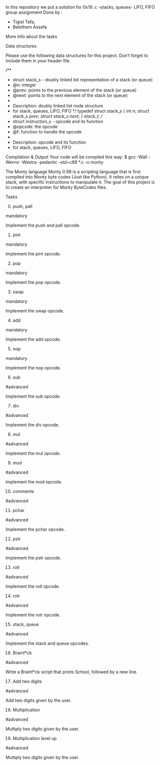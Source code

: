 In this repository we put a solution for 0x19. c -stacks, queues- LIFO, FIFO group assignment
Done by :
 - Tigist Tafa,
 - Betelhem Assefa

More Info about the tasks

Data structures

Please use the following data structures for this project. Don’t forget to include them in your header file.

/**
 * struct stack_s - doubly linked list representation of a stack (or queue)
 * @n: integer
 * @prev: points to the previous element of the stack (or queue)
 * @next: points to the next element of the stack (or queue)
 *
 * Description: doubly linked list node structure
 * for stack, queues, LIFO, FIFO
 */
typedef struct stack_s
{
        int n;
        struct stack_s *prev;
        struct stack_s *next;
} stack_t;
/**
 * struct instruction_s - opcode and its function
 * @opcode: the opcode
 * @f: function to handle the opcode
 *
 * Description: opcode and its function
 * for stack, queues, LIFO, FIFO

Compilation & Output
Your code will be compiled this way:
$ gcc -Wall -Werror -Wextra -pedantic -std=c89 *.c -o monty

The Monty language
Monty 0.98 is a scripting language that is first compiled into Monty byte codes (Just like Python). It relies on a unique stack, with specific instructions to manipulate it. The goal of this project is to create an interpreter for Monty ByteCodes files.

Tasks


0. push, pall

mandatory

Implement the push and pall opcode.
   
1. pint

mandatory

Implement the pint opcode.

2. pop

mandatory

Implement the pop opcode.
   
3. swap

mandatory

Implement the swap opcode.
   
4. add

mandatory

Implement the add opcode.
   
5. nop

mandatory

Implement the nop opcode.
   
6. sub

#advanced

Implement the sub opcode.
   
7. div

#advanced

Implement the div opcode.
   
8. mul

#advanced

Implement the mul opcode.
   
9. mod

#advanced

Implement the mod opcode.
   
10. comments

#advanced
   
11. pchar

#advanced

Implement the pchar opcode.

12. pstr

#advanced

Implement the pstr opcode.   

13. rotl

#advanced

Implement the rotl opcode.

14. rotr

#advanced

Implement the rotr opcode.
   
15. stack, queue

#advanced

Implement the stack and queue opcodes.
   
16. Brainf*ck

#advanced

Write a Brainf*ck script that prints School, followed by a new line.
   
17. Add two digits

#advanced

Add two digits given by the user.
   
18. Multiplication

#advanced

Multiply two digits given by the user.

19. Multiplication level up

#advanced

Multiply two digits given by the user.
